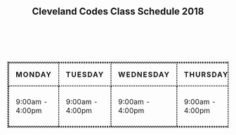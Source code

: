 <!DOCTYPE html>
<html>
<body>
<style>
table, th, td {
    border: 2px dotted black;
    border-collapse: collapse;
}
    th, td {
    padding: 15px;}
   th { text-transform:uppercase;
        letter-spacing: 0.1em;
</style>
</head>
<body>
<center> <h2>Cleveland Codes Class Schedule 2018</h2>
<table style="width 100%">
  </tr>
  <tr>
    <th>Monday</th> 
    <th>Tuesday</th>
    <th>Wednesday</th>
    <th>Thursday</th>
    <th> Friday</th>
    <th> Saturday</th>
    <th> Sunday</th> 
  </tr>
  <tr>
    <td>9:00am - 4:00pm</td>
    <td>9:00am - 4:00pm</td><br />
    <td>9:00am - 4:00pm</td><br />
    <td>9:00am - 4:00pm</td><br />
    <td>9:00am - 4:00pm</td><br /> 
    <td><em>OFF</em></td> 
    <td><em>OFF</em></td>
  </tr>
</table>

</body>
</html>

